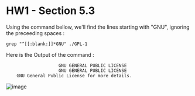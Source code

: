 # HW1 - Section 5.3

Using the command bellow, we'll find the lines starting with "GNU", ignoring the preceeding spaces :


```
grep "^[[:blank:]]*GNU" ./GPL-1
```

Here is the Output of the command :

```
                    GNU GENERAL PUBLIC LICENSE
                    GNU GENERAL PUBLIC LICENSE
    GNU General Public License for more details.
```

![image](https://user-images.githubusercontent.com/50498845/201208976-c785111a-a3d8-4ea7-9372-4b81d3bfb0a6.png)

